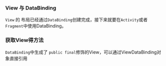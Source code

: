 ### View 与 DataBinding
`View` 的 布局已经通过`DataBinding`创建完成，接下来就要在`Activity`或者`Fragment`中使用DataBinding。

### 获取View得方法
`DataBinding`中生成了 `public final`修饰的View，可以通过ViewDataBinding对象直接引用